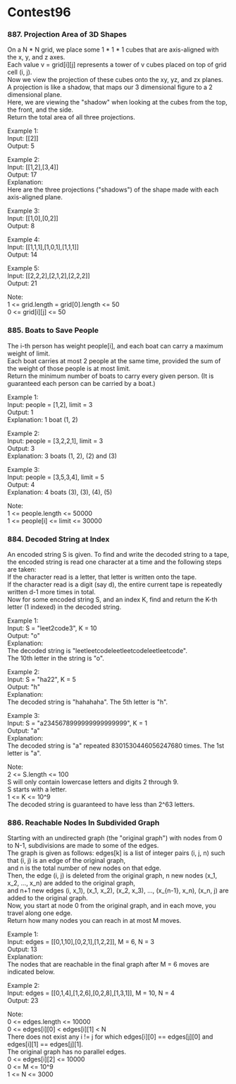 # Contest96
### 887. Projection Area of 3D Shapes
On a N * N grid, we place some 1 * 1 * 1 cubes that are axis-aligned with the x, y, and z axes.</br>
Each value v = grid[i][j] represents a tower of v cubes placed on top of grid cell (i, j).</br>
Now we view the projection of these cubes onto the xy, yz, and zx planes.</br>
A projection is like a shadow, that maps our 3 dimensional figure to a 2 dimensional plane. </br>
Here, we are viewing the "shadow" when looking at the cubes from the top, the front, and the side.</br>
Return the total area of all three projections.</br>

Example 1:</br>
Input: [[2]]</br>
Output: 5</br>

Example 2:</br>
Input: [[1,2],[3,4]]</br>
Output: 17</br>
Explanation: </br>
Here are the three projections ("shadows") of the shape made with each axis-aligned plane.</br>

Example 3:</br>
Input: [[1,0],[0,2]]</br>
Output: 8</br>

Example 4:</br>
Input: [[1,1,1],[1,0,1],[1,1,1]]</br>
Output: 14</br>

Example 5:</br>
Input: [[2,2,2],[2,1,2],[2,2,2]]</br>
Output: 21</br>

Note:</br>
1 <= grid.length = grid[0].length <= 50</br>
0 <= grid[i][j] <= 50</br>

### 885. Boats to Save People
The i-th person has weight people[i], and each boat can carry a maximum weight of limit.</br>
Each boat carries at most 2 people at the same time, provided the sum of the weight of those people is at most limit.</br>
Return the minimum number of boats to carry every given person.  (It is guaranteed each person can be carried by a boat.)</br>

Example 1:</br>
Input: people = [1,2], limit = 3</br>
Output: 1</br>
Explanation: 1 boat (1, 2)</br>

Example 2:</br>
Input: people = [3,2,2,1], limit = 3</br>
Output: 3</br>
Explanation: 3 boats (1, 2), (2) and (3)</br>

Example 3:</br>
Input: people = [3,5,3,4], limit = 5</br>
Output: 4</br>
Explanation: 4 boats (3), (3), (4), (5)</br>

Note:</br>
1 <= people.length <= 50000</br>
1 <= people[i] <= limit <= 30000</br>

### 884. Decoded String at Index
An encoded string S is given.  To find and write the decoded string to a tape, the encoded string is read one character at a time and the following steps are taken:</br>
If the character read is a letter, that letter is written onto the tape.</br>
If the character read is a digit (say d), the entire current tape is repeatedly written d-1 more times in total.</br>
Now for some encoded string S, and an index K, find and return the K-th letter (1 indexed) in the decoded string.</br>

Example 1:</br>
Input: S = "leet2code3", K = 10</br>
Output: "o"</br>
Explanation: </br>
The decoded string is "leetleetcodeleetleetcodeleetleetcode".</br>
The 10th letter in the string is "o".</br>

Example 2:</br>
Input: S = "ha22", K = 5</br>
Output: "h"</br>
Explanation: </br>
The decoded string is "hahahaha".  The 5th letter is "h".</br>

Example 3:</br>
Input: S = "a2345678999999999999999", K = 1</br>
Output: "a"</br>
Explanation: </br>
The decoded string is "a" repeated 8301530446056247680 times.  The 1st letter is "a".</br>
 
Note:</br>
2 <= S.length <= 100</br>
S will only contain lowercase letters and digits 2 through 9.</br>
S starts with a letter.</br>
1 <= K <= 10^9</br>
The decoded string is guaranteed to have less than 2^63 letters.</br>

### 886. Reachable Nodes In Subdivided Graph
Starting with an undirected graph (the "original graph") with nodes from 0 to N-1, subdivisions are made to some of the edges.</br>
The graph is given as follows: edges[k] is a list of integer pairs (i, j, n) such that (i, j) is an edge of the original graph,</br>
and n is the total number of new nodes on that edge. </br>
Then, the edge (i, j) is deleted from the original graph, n new nodes (x_1, x_2, ..., x_n) are added to the original graph,</br>
and n+1 new edges (i, x_1), (x_1, x_2), (x_2, x_3), ..., (x_{n-1}, x_n), (x_n, j) are added to the original graph.</br>
Now, you start at node 0 from the original graph, and in each move, you travel along one edge. </br>
Return how many nodes you can reach in at most M moves.</br>

Example 1:</br>
Input: edges = [[0,1,10],[0,2,1],[1,2,2]], M = 6, N = 3</br>
Output: 13</br>
Explanation: </br>
The nodes that are reachable in the final graph after M = 6 moves are indicated below.</br>

Example 2:</br>
Input: edges = [[0,1,4],[1,2,6],[0,2,8],[1,3,1]], M = 10, N = 4</br>
Output: 23</br>
 
Note:</br>
0 <= edges.length <= 10000</br>
0 <= edges[i][0] < edges[i][1] < N</br>
There does not exist any i != j for which edges[i][0] == edges[j][0] and edges[i][1] == edges[j][1].</br>
The original graph has no parallel edges.</br>
0 <= edges[i][2] <= 10000</br>
0 <= M <= 10^9</br>
1 <= N <= 3000</br>
